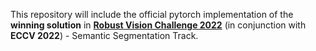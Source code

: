 
This repository will include the official pytorch implementation of the **winning solution** in [**Robust Vision Challenge 2022**](http://robustvision.net/leaderboard.php?benchmark=semantic) (in conjunction with **ECCV 2022**) - Semantic Segmentation Track.
